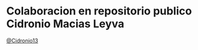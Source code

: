 # Colaboracion en repositorio publico Cidronio Macias Leyva     

[@Cidronio13](https://github.com/Cidronio13)